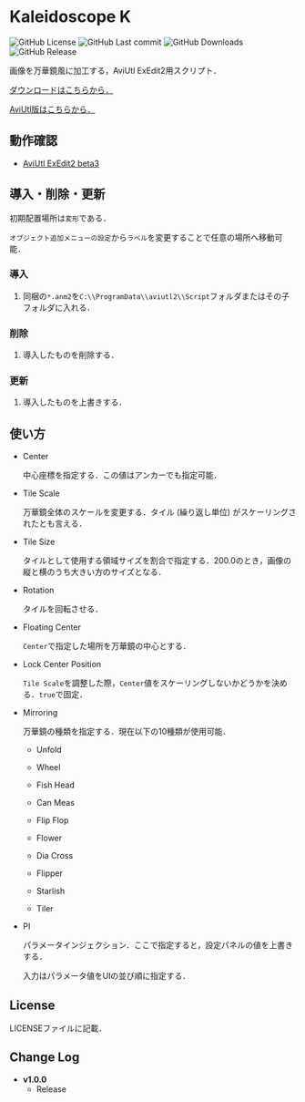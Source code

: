 # Kaleidoscope K

![GitHub License](https://img.shields.io/github/license/korarei/AviUtl2_Kaleidoscope_K_Script)
![GitHub Last commit](https://img.shields.io/github/last-commit/korarei/AviUtl2_Kaleidoscope_K_Script)
![GitHub Downloads](https://img.shields.io/github/downloads/korarei/AviUtl2_Kaleidoscope_K_Script/total)
![GitHub Release](https://img.shields.io/github/v/release/korarei/AviUtl2_Kaleidoscope_K_Script)

画像を万華鏡風に加工する，AviUtl ExEdit2用スクリプト．

[ダウンロードはこちらから．](https://github.com/korarei/AviUtl2_Kaleidoscope_K_Script/releases)

[AviUtl版はこちらから．](https://github.com/korarei/AviUtl_Kaleidoscope_K_Script)

## 動作確認

- [AviUtl ExEdit2 beta3](https://spring-fragrance.mints.ne.jp/aviutl/)

## 導入・削除・更新

初期配置場所は`変形`である．

`オブジェクト追加メニューの設定`から`ラベル`を変更することで任意の場所へ移動可能．

### 導入

1.  同梱の`*.anm2`を`C:\\ProgramData\\aviutl2\\Script`フォルダまたはその子フォルダに入れる．

### 削除

1.  導入したものを削除する．

### 更新

1.  導入したものを上書きする．

## 使い方

- Center

  中心座標を指定する．この値はアンカーでも指定可能．

- Tile Scale

  万華鏡全体のスケールを変更する．タイル (繰り返し単位) がスケーリングされたとも言える．

- Tile Size

  タイルとして使用する領域サイズを割合で指定する．200.0のとき，画像の縦と横のうち大きい方のサイズとなる．

- Rotation

  タイルを回転させる．

- Floating Center

  `Center`で指定した場所を万華鏡の中心とする．

- Lock Center Position

  `Tile Scale`を調整した際，`Center`値をスケーリングしないかどうかを決める．`true`で固定．

- Mirroring

  万華鏡の種類を指定する．現在以下の10種類が使用可能．

  - Unfold
  
  - Wheel
  
  - Fish Head
  
  - Can Meas
  
  - Flip Flop
  
  - Flower
  
  - Dia Cross
  
  - Flipper
  
  - Starlish
  
  - Tiler

- PI

  パラメータインジェクション．ここで指定すると，設定パネルの値を上書きする．

  入力はパラメータ値をUIの並び順に指定する．

## License

LICENSEファイルに記載．

## Change Log
- **v1.0.0**
  - Release

